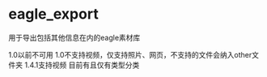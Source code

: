 # eagle_export
用于导出包括其他信息在内的eagle素材库

1.0以前不可用
1.0不支持视频，仅支持照片、网页，不支持的文件会纳入other文件夹
1.4.1支持视频
目前有且仅有类型分类
